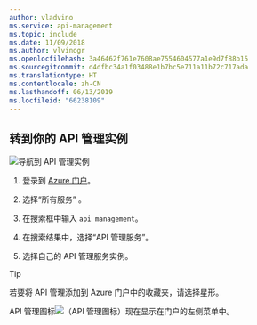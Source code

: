 ```yaml
---
author: vladvino
ms.service: api-management
ms.topic: include
ms.date: 11/09/2018
ms.author: vlvinogr
ms.openlocfilehash: 3a46462f761e7608ae7554604577a1e9d7f88b15
ms.sourcegitcommit: d4dfbc34a1f03488e1b7bc5e711a11b72c717ada
ms.translationtype: HT
ms.contentlocale: zh-CN
ms.lasthandoff: 06/13/2019
ms.locfileid: "66238109"
---
```

## <a name="go-to-your-api-management-instance"></a>转到你的 API 管理实例

![导航到 API 管理实例](./media/api-management-navigate-to-instance/00-FindResource-01.png)

1. 登录到 [Azure 门户](https://portal.azure.com)。 

2. 选择“所有服务”  。  

3. 在搜索框中输入 `api management`。

4. 在搜索结果中，选择“API 管理服务”。 

5. 选择自己的 API 管理服务实例。

> [!TIP]
> 若要将 API 管理添加到 Azure 门户中的收藏夹，请选择星形。
>
> API 管理图标![（API 管理图标）](./media/api-management-navigate-to-instance/apim-icon.png)现在显示在门户的左侧菜单中。

